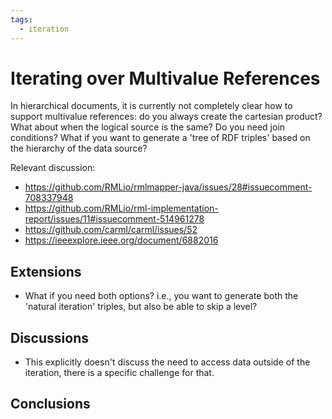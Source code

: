 ```yaml
---
tags:
  - iteration
---
```


# Iterating over Multivalue References

In hierarchical documents, it is currently not completely clear how to support multivalue references: do you always create the cartesian product? What about when the logical source is the same? Do you need join conditions? What if you want to generate a 'tree of RDF triples' based on the hierarchy of the data source?

Relevant discussion:

- <https://github.com/RMLio/rmlmapper-java/issues/28#issuecomment-708337948>
- <https://github.com/RMLio/rml-implementation-report/issues/11#issuecomment-514961278>
- <https://github.com/carml/carml/issues/52>
- <https://ieeexplore.ieee.org/document/6882016>

## Extensions

- What if you need both options? i.e., you want to generate both the 'natural iteration' triples, but also be able to skip a level?

## Discussions

- This explicitly doesn't discuss the need to access data outside of the iteration, there is a specific challenge for that.

## Conclusions

